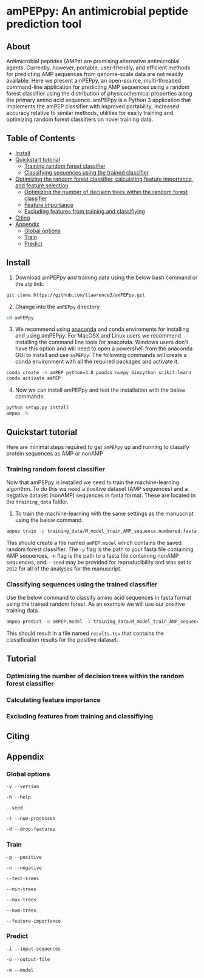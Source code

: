 # amPEPpy: An antimicrobial peptide prediction tool

## About
Antimicrobial peptides (AMPs) are promising alternative antimicrobial agents. Currently, however, portable, user-friendly, and efficient methods for predicting AMP sequences from genome-scale data are not readily available. Here we present amPEPpy, an open-source, multi-threaded command-line application for predicting AMP sequences using a random forest classifier using the distribution of physicochemical properties along the primary amino acid sequence. amPEPpy is a Python 3 application that implements the amPEP classifier with improved portability, increased accuracy relative to similar methods, utilities for easily training and optimizing random forest classifiers on novel training data.
## Table of Contents


 * [Install](#install)
 * [Quickstart tutorial](#quickstart-tutorial)
     * [Training random forest classifier](#training-random-forest-classifier)
     * [Classifying sequences using the trained classifier](#classifying-sequences-using-the-trained-classifier)
 * [Optimizing the random forest classifier, calculating feature importance, and feature selection](#optimizing-the-random-forest-classifier-calculating-feature-importance-and-feature-selection)
     * [Optimizing the number of decision trees within the random forest classifier](#optimizing-the-number-of-decision-trees-within-the-random-forest-classifier)
     * [Feature importance](#feature-importance)
     * [Excluding features from training and classifiying](#excluding-features-from-training-and-classifiying)
 * [Citing](#citing)
 * [Appendix](#appendix)
     * [Global options](#global-options)
     * [Train](#train)
     * [Predict](#predict)


## Install
1. Download amPEPpy and training data using the below bash command or the zip link: 
```bash
git clone https://github.com/tlawrence3/amPEPpy.git
```
2. Change into the `amPEPpy` directory
```bash
cd amPEPpy
```
3. We recommend using [anaconda](https://www.anaconda.com/products/individual) and conda enviroments for installing and using amPEPpy. For MacOSX and Linux users we recommend installing the command line tools for anaconda. Windows users don't have this option and will need to open a powershell from the anaconda GUI to install and use `amPEPpy`. The following commands will create a conda environment with all the required packages and activate it.
```bash
conda create -n amPEP python=3.8 pandas numpy biopython scikit-learn
conda activate amPEP
```
4. Now we can install amPEPpy and test the installation with the below commands:
```bash
python setup.py install
ampep -h
```

## Quickstart tutorial
Here are minimal steps required to get `amPEPpy` up and running to classify protein sequences as AMP or nonAMP

### Training random forest classifier
Now that amPEPpy is installed we need to train the machine-learning algorithm. To do this we need a positive dataset (AMP sequences) and a negative dataset (nonAMP) sequences in fasta format. These are located in the `training_data` folder.

1. To train the machine-learning with the same settings as the manuscript using the below command.
```bash
ampep train -p training_data/M_model_train_AMP_sequence.numbered.fasta -n training_data/M_model_train_nonAMP_sequence.numbered.proplen.subsample.fasta --seed 2012
```

This should create a file named `amPEP.model` which contains the saved random forest classifier. The `-p` flag is the path to your fasta file containing AMP sequences, `-n` flag is the path to a fasta file containing nonAMP sequences, and `--seed` may be provided for reproducibility and was set to `2012` for all of the analyses for the manuscript.

### Classifying sequences using the trained classifier
Use the below command to classify amino acid sequences in fasta format using the trained random forest. As an example we will use our positive training data.

```bash
ampep predict -m amPEP.model -i training_data/M_model_train_AMP_sequence.numbered.fasta -o results.tsv --seed 2012
```

This should result in a file named `results.tsv` that contains the classification results for the positive dataset.

## Tutorial
### Optimizing the number of decision trees within the random forest classifier
### Calculating feature importance
### Excluding features from training and classifiying

## Citing
## Appendix
### Global options
`-v --version`

`-h --help`

`--seed`

`-t --num-processes`

`-d --drop-features`

### Train
`-p --positive`

`-n --negative`

`--test-trees`

`--min-trees`

`--max-trees`

`--num-trees`

`--feature-importance`

### Predict
`-i --input-sequences`

`-o --output-file`

`-m --model`
